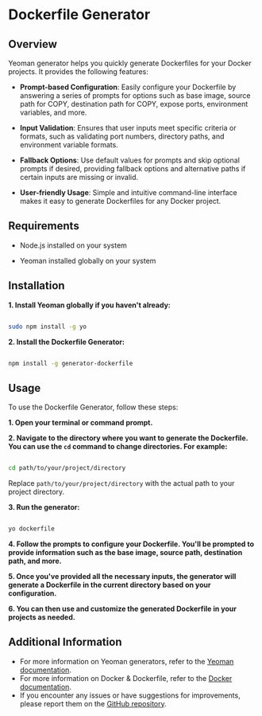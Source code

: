 
# Dockerfile Generator


## Overview


Yeoman generator helps you quickly generate Dockerfiles for your Docker projects. It provides the following features:
  

- **Prompt-based Configuration**: Easily configure your Dockerfile by answering a series of prompts for options such as base image, source path for COPY, destination path for COPY, expose ports, environment variables, and more.

- **Input Validation**: Ensures that user inputs meet specific criteria or formats, such as validating port numbers, directory paths, and environment variable formats.

- **Fallback Options**: Use default values for prompts and skip optional prompts if desired, providing fallback options and alternative paths if certain inputs are missing or invalid.

- **User-friendly Usage**: Simple and intuitive command-line interface makes it easy to generate Dockerfiles for any Docker project.
  

## Requirements

  
- Node.js installed on your system

- Yeoman installed globally on your system

  

## Installation

  
**1. Install Yeoman globally if you haven't already:**

  

```bash

sudo npm install -g yo

```


**2. Install the Dockerfile Generator:**


```bash

npm install -g generator-dockerfile

```


## Usage

  
To use the Dockerfile Generator, follow these steps:

  
**1. Open your terminal or command prompt.**

**2. Navigate to the directory where you want to generate the Dockerfile. You can use the `cd` command to change directories. For example:**
  

```bash

cd path/to/your/project/directory

```

Replace `path/to/your/project/directory` with the actual path to your project directory.

**3. Run the generator:**


```bash

yo dockerfile

```
  

**4. Follow the prompts to configure your Dockerfile. You'll be prompted to provide information such as the base image, source path, destination path, and more.**

**5. Once you've provided all the necessary inputs, the generator will generate a Dockerfile in the current directory based on your configuration.**

**6. You can then use and customize the generated Dockerfile in your projects as needed.**
  

## Additional Information


- For more information on Yeoman generators, refer to the [Yeoman documentation](https://yeoman.io/).
- For more information on Docker & Dockerfile, refer to the [Docker documentation](https://docs.docker.com/reference/dockerfile/).
- If you encounter any issues or have suggestions for improvements, please report them on the [GitHub repository](https://github.com/DiogoAngelim/generator-dockerfile).
